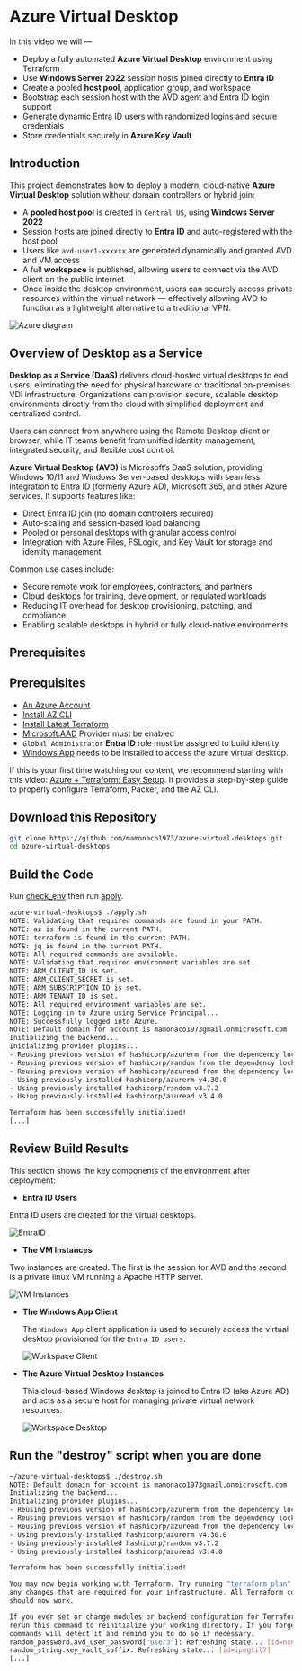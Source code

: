 # Azure Virtual Desktop

In this video we will —

- Deploy a fully automated **Azure Virtual Desktop** environment using Terraform  
- Use **Windows Server 2022** session hosts joined directly to **Entra ID**  
- Create a pooled **host pool**, application group, and workspace  
- Bootstrap each session host with the AVD agent and Entra ID login support  
- Generate dynamic Entra ID users with randomized logins and secure credentials  
- Store credentials securely in **Azure Key Vault**

## Introduction

This project demonstrates how to deploy a modern, cloud-native **Azure Virtual Desktop** solution without domain controllers or hybrid join:

- A **pooled host pool** is created in `Central US`, using **Windows Server 2022**
- Session hosts are joined directly to **Entra ID** and auto-registered with the host pool
- Users like `avd-user1-xxxxxx` are generated dynamically and granted AVD and VM access
- A full **workspace** is published, allowing users to connect via the AVD client on the public internet
- Once inside the desktop environment, users can securely access private resources within the virtual network — effectively allowing AVD to function as a lightweight alternative to a traditional VPN.

![Azure diagram](azure-avd.png)
## Overview of Desktop as a Service

**Desktop as a Service (DaaS)** delivers cloud-hosted virtual desktops to end users, eliminating the need for physical hardware or traditional on-premises VDI infrastructure. Organizations can provision secure, scalable desktop environments directly from the cloud with simplified deployment and centralized control.

Users can connect from anywhere using the Remote Desktop client or browser, while IT teams benefit from unified identity management, integrated security, and flexible cost control.

**Azure Virtual Desktop (AVD)** is Microsoft’s DaaS solution, providing Windows 10/11 and Windows Server-based desktops with seamless integration to Entra ID (formerly Azure AD), Microsoft 365, and other Azure services. It supports features like:

- Direct Entra ID join (no domain controllers required)  
- Auto-scaling and session-based load balancing  
- Pooled or personal desktops with granular access control  
- Integration with Azure Files, FSLogix, and Key Vault for storage and identity management

Common use cases include:

- Secure remote work for employees, contractors, and partners  
- Cloud desktops for training, development, or regulated workloads  
- Reducing IT overhead for desktop provisioning, patching, and compliance  
- Enabling scalable desktops in hybrid or fully cloud-native environments

## Prerequisites


## Prerequisites

* [An Azure Account](https://portal.azure.com/)
* [Install AZ CLI](https://learn.microsoft.com/en-us/cli/azure/install-azure-cli) 
* [Install Latest Terraform](https://developer.hashicorp.com/terraform/install)
* [Microsoft.AAD](https://learn.microsoft.com/en-us/azure/role-based-access-control/permissions/identity#microsoftaad) Provider must be enabled
* `Global Administrator` **Entra ID** role must be assigned to build identity
* [Windows App](https://apps.microsoft.com/detail/9n1f85v9t8bn?hl=en-US&gl=US) needs to be installed to access the azure virtual desktop.

If this is your first time watching our content, we recommend starting with this video: [Azure + Terraform: Easy Setup](https://www.youtube.com/watch?v=wwi3kVgYNOk). It provides a step-by-step guide to properly configure Terraform, Packer, and the AZ CLI.

## Download this Repository

```bash
git clone https://github.com/mamonaco1973/azure-virtual-desktops.git
cd azure-virtual-desktops
```

## Build the Code

Run [check_env](check_env.sh) then run [apply](apply.sh).

```bash
azure-virtual-desktops$ ./apply.sh
NOTE: Validating that required commands are found in your PATH.
NOTE: az is found in the current PATH.
NOTE: terraform is found in the current PATH.
NOTE: jq is found in the current PATH.
NOTE: All required commands are available.
NOTE: Validating that required environment variables are set.
NOTE: ARM_CLIENT_ID is set.
NOTE: ARM_CLIENT_SECRET is set.
NOTE: ARM_SUBSCRIPTION_ID is set.
NOTE: ARM_TENANT_ID is set.
NOTE: All required environment variables are set.
NOTE: Logging in to Azure using Service Principal...
NOTE: Successfully logged into Azure.
NOTE: Default domain for account is mamonaco1973gmail.onmicrosoft.com
Initializing the backend...
Initializing provider plugins...
- Reusing previous version of hashicorp/azurerm from the dependency lock file
- Reusing previous version of hashicorp/random from the dependency lock file
- Reusing previous version of hashicorp/azuread from the dependency lock file
- Using previously-installed hashicorp/azurerm v4.30.0
- Using previously-installed hashicorp/random v3.7.2
- Using previously-installed hashicorp/azuread v3.4.0

Terraform has been successfully initialized!
[...]
```


## Review Build Results

This section shows the key components of the environment after deployment:

- **Entra ID Users**  

Entra ID users are created for the virtual desktops.

  ![EntraID](console1.png)

- **The VM Instances**  

Two instances are created. The first is the session for AVD and the second is a private linux VM running a Apache HTTP server.
  
  ![VM Instances](console2.png)

- **The Windows App Client**

  The `Windows App` client application is used to securely access the virtual desktop provisioned for the `Entra ID users`.
  
  ![Workspace Client](workspaces1.png)

- **The Azure Virtual Desktop Instances**  

  This cloud-based Windows desktop is joined to Entra ID (aka Azure AD) and acts as a secure host for managing private virtual network resources. 
  
  ![Workspace Desktop](workspaces2.png)

## Run the "destroy" script when you are done

```bash
~/azure-virtual-desktops$ ./destroy.sh
NOTE: Default domain for account is mamonaco1973gmail.onmicrosoft.com
Initializing the backend...
Initializing provider plugins...
- Reusing previous version of hashicorp/azurerm from the dependency lock file
- Reusing previous version of hashicorp/random from the dependency lock file
- Reusing previous version of hashicorp/azuread from the dependency lock file
- Using previously-installed hashicorp/azurerm v4.30.0
- Using previously-installed hashicorp/random v3.7.2
- Using previously-installed hashicorp/azuread v3.4.0

Terraform has been successfully initialized!

You may now begin working with Terraform. Try running "terraform plan" to see
any changes that are required for your infrastructure. All Terraform commands
should now work.

If you ever set or change modules or backend configuration for Terraform,
rerun this command to reinitialize your working directory. If you forget, other
commands will detect it and remind you to do so if necessary.
random_password.avd_user_password["user3"]: Refreshing state... [id=none]
random_string.key_vault_suffix: Refreshing state... [id=ipegtil7]
[...]
```

